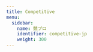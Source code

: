 ```yaml
---
title: Competitive
menu:
  sidebar:
    name: 競プロ
    identifier: competitive-jp
    weight: 300
---
```

